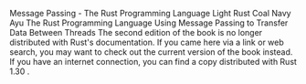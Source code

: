Message Passing - The Rust Programming Language
Light
Rust
Coal
Navy
Ayu
The Rust Programming Language
Using Message Passing to Transfer Data Between Threads
The second edition of the book is no longer distributed with Rust's documentation.
If you came here via a link or web search, you may want to check out
the current
version of the book
instead.
If you have an internet connection, you can
find a copy distributed with
Rust
1.30
.
